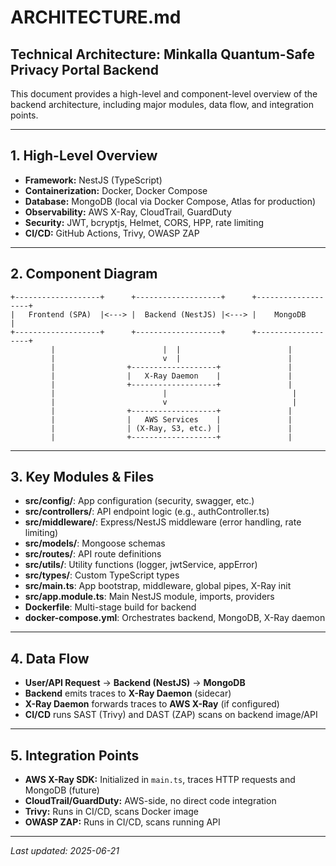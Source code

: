 # ARCHITECTURE.md

## Technical Architecture: Minkalla Quantum-Safe Privacy Portal Backend

This document provides a high-level and component-level overview of the backend architecture, including major modules, data flow, and integration points.

---

## 1. High-Level Overview
- **Framework:** NestJS (TypeScript)
- **Containerization:** Docker, Docker Compose
- **Database:** MongoDB (local via Docker Compose, Atlas for production)
- **Observability:** AWS X-Ray, CloudTrail, GuardDuty
- **Security:** JWT, bcryptjs, Helmet, CORS, HPP, rate limiting
- **CI/CD:** GitHub Actions, Trivy, OWASP ZAP

---

## 2. Component Diagram

```
+-------------------+      +-------------------+      +-------------------+
|   Frontend (SPA)  |<---> |  Backend (NestJS) |<---> |    MongoDB        |
+-------------------+      +-------------------+      +-------------------+
         |                        |  |                        |
         |                        v  |                        |
         |                +-------------------+               |
         |                |   X-Ray Daemon    |               |
         |                +-------------------+               |
         |                        |                            |
         |                        v                            |
         |                +-------------------+               |
         |                |   AWS Services    |               |
         |                | (X-Ray, S3, etc.) |               |
         |                +-------------------+               |
```

---

## 3. Key Modules & Files
- **src/config/**: App configuration (security, swagger, etc.)
- **src/controllers/**: API endpoint logic (e.g., authController.ts)
- **src/middleware/**: Express/NestJS middleware (error handling, rate limiting)
- **src/models/**: Mongoose schemas
- **src/routes/**: API route definitions
- **src/utils/**: Utility functions (logger, jwtService, appError)
- **src/types/**: Custom TypeScript types
- **src/main.ts**: App bootstrap, middleware, global pipes, X-Ray init
- **src/app.module.ts**: Main NestJS module, imports, providers
- **Dockerfile**: Multi-stage build for backend
- **docker-compose.yml**: Orchestrates backend, MongoDB, X-Ray daemon

---

## 4. Data Flow
- **User/API Request** → **Backend (NestJS)** → **MongoDB**
- **Backend** emits traces to **X-Ray Daemon** (sidecar)
- **X-Ray Daemon** forwards traces to **AWS X-Ray** (if configured)
- **CI/CD** runs SAST (Trivy) and DAST (ZAP) scans on backend image/API

---

## 5. Integration Points
- **AWS X-Ray SDK:** Initialized in `main.ts`, traces HTTP requests and MongoDB (future)
- **CloudTrail/GuardDuty:** AWS-side, no direct code integration
- **Trivy:** Runs in CI/CD, scans Docker image
- **OWASP ZAP:** Runs in CI/CD, scans running API

---

_Last updated: 2025-06-21_
